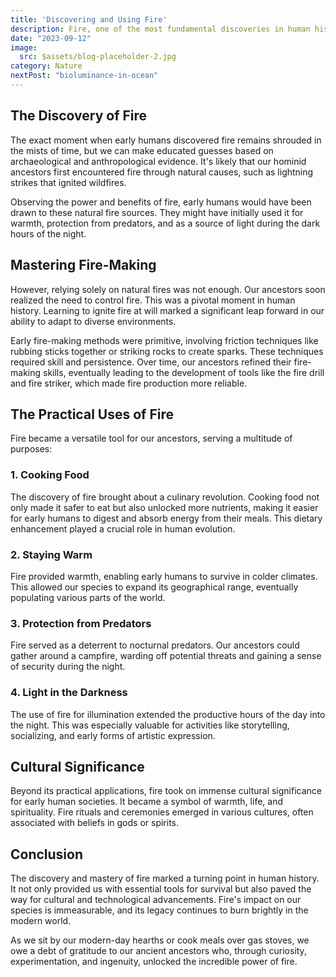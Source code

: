 ```yaml
---
title: 'Discovering and Using Fire'
description: Fire, one of the most fundamental discoveries in human history, has been both a boon and a bane to our species.
date: "2023-09-12"
image:
  src: $assets/blog-placeholder-2.jpg
category: Nature
nextPost: "bioluminance-in-ocean"
---
```


## **The Discovery of Fire**

The exact moment when early humans discovered fire remains shrouded in the mists of time, but we can make educated guesses based on archaeological and anthropological evidence. It's likely that our hominid ancestors first encountered fire through natural causes, such as lightning strikes that ignited wildfires.

Observing the power and benefits of fire, early humans would have been drawn to these natural fire sources. They might have initially used it for warmth, protection from predators, and as a source of light during the dark hours of the night.

## **Mastering Fire-Making**

However, relying solely on natural fires was not enough. Our ancestors soon realized the need to control fire. This was a pivotal moment in human history. Learning to ignite fire at will marked a significant leap forward in our ability to adapt to diverse environments.

Early fire-making methods were primitive, involving friction techniques like rubbing sticks together or striking rocks to create sparks. These techniques required skill and persistence. Over time, our ancestors refined their fire-making skills, eventually leading to the development of tools like the fire drill and fire striker, which made fire production more reliable.

## **The Practical Uses of Fire**

Fire became a versatile tool for our ancestors, serving a multitude of purposes:

### **1. Cooking Food**

The discovery of fire brought about a culinary revolution. Cooking food not only made it safer to eat but also unlocked more nutrients, making it easier for early humans to digest and absorb energy from their meals. This dietary enhancement played a crucial role in human evolution.

### **2. Staying Warm**

Fire provided warmth, enabling early humans to survive in colder climates. This allowed our species to expand its geographical range, eventually populating various parts of the world.

### **3. Protection from Predators**

Fire served as a deterrent to nocturnal predators. Our ancestors could gather around a campfire, warding off potential threats and gaining a sense of security during the night.

### **4. Light in the Darkness**

The use of fire for illumination extended the productive hours of the day into the night. This was especially valuable for activities like storytelling, socializing, and early forms of artistic expression.

## **Cultural Significance**

Beyond its practical applications, fire took on immense cultural significance for early human societies. It became a symbol of warmth, life, and spirituality. Fire rituals and ceremonies emerged in various cultures, often associated with beliefs in gods or spirits.

## **Conclusion**

The discovery and mastery of fire marked a turning point in human history. It not only provided us with essential tools for survival but also paved the way for cultural and technological advancements. Fire's impact on our species is immeasurable, and its legacy continues to burn brightly in the modern world.

As we sit by our modern-day hearths or cook meals over gas stoves, we owe a debt of gratitude to our ancient ancestors who, through curiosity, experimentation, and ingenuity, unlocked the incredible power of fire.
